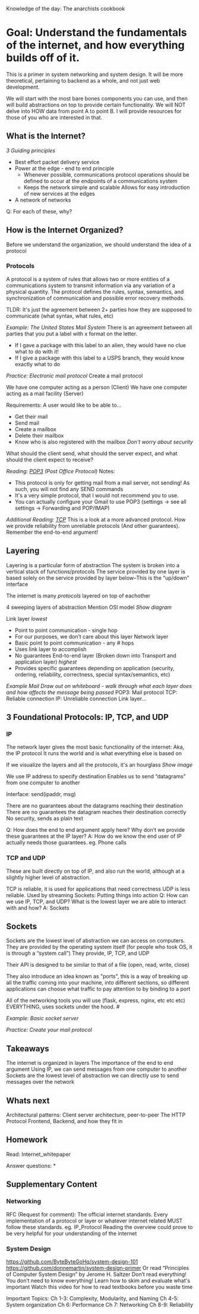 Knowledge of the day: The anarchists cookbook

# Goal: Understand the fundamentals of the internet, and how everything builds off of it. 
This is a primer in system networking and system design. It will be more theoretical, pertaining to backend as a whole, and not just web development. 

We will start with the most bare bones components you can use, and then will build abstractions on top to provide certain functionality.
We will NOT delve into HOW data from point A to point B. I will provide resources for those of you who are interested in that. 

## What is the Internet?
_3 Guiding principles_
* Best effort packet delivery service
* Power at the edge - end to end principle
    * Whenever possible, communications protocol operations should be defined to occur at the endpoints of a communications system
    * Keeps the network simple and scalable Allows for easy introduction of new services at the edges
* A network of networks

Q: For each of these, why?

## How is the Internet Organized?
Before we understand the organization, we should understand the idea of a protocol

### Protocols
A protocol is a system of rules that allows two or more entities of a communications system to transmit information via any variation of a physical quantity. 
The protocol defines the rules, syntax, semantics, and synchronization of communication and possible error recovery methods.

TLDR: It's just the agreement between 2+ parties how they are supposed to communicate (what syntax, what rules, etc)

_Example: The United States Mail System_
There is an agreement between all parties that you put a label with x format on the letter.
* If I gave a package with this label to an alien, they would have no clue what to do with it!
* If I give a package with this label to a USPS branch, they would know exactly what to do

_Practice: Electronic mail protocol_
Create a mail protocol

We have one computer acting as a person (Client)
We have one computer acting as a mail facility (Server)

Requirements: 
A user would like to be able to...
* Get their mail
* Send mail
* Create a mailbox
* Delete their mailbox
* Know who is also registered with the mailbox
*Don't worry about security*

What should the client send, what should the server expect, and what should the client expect to receive?

_Reading: [POP3](https://www.ibm.com/docs/en/i/7.5?topic=information-pop) (Post Office Protocol)_
Notes:
* This protocol is only for getting mail from a mail server, not sending! As such, you will not find any SEND commands
* It's a very simple protocol, that I would not recommend you to use.
* You can actually configure your Gmail to use POP3 (settings -> see all settings -> Forwarding and POP/IMAP)

_Additional Reading: [TCP]()_
This is a look at a more advanced protocol.
How we provide reliability from unreliable protocols (And other guarantees). Remember the end-to-end argument!

## Layering
Layering is a particular form of abstraction
The system is broken into a vertical stack of functions/protocols
The service provided by one layer is based solely on the service provided by layer below–This is the “up/down” interface

The internet is many *protocols* layered on top of eachother

4 sweeping layers of abstraction
Mention OSI model
*Show diagram*

Link layer *lowest*
* Point to point communication - single hop
* For our purposes, we don’t care about this layer
Network layer
* Basic point to point communication - any # hops
* Uses link layer to accomplish
* No guarantees
End-to-end layer (Broken down into Transport and application layer) *highest*
* Provides specific guarantees depending on application (security, ordering, reliability, correctness, special syntax/semantics, etc)

_Example Mail_
*Draw out on whiteboard - walk through what each layer does and how affects the message being passed*
POP3: Mail protocol
TCP: Reliable connection
IP: Unreliable connection
Link layer...

## 3 Foundational Protocols: IP, TCP, and UDP
### IP
The network layer gives the most basic functionality of the internet: Aka, the IP protocol
It runs the world and is what everything else is based on

If we visualize the layers and all the protocols, it's an hourglass
*Show image*


We use IP address to specify destination
Enables us to send “datagrams” from one computer to another

Interface: 
send(ipaddr, msg)

There are no guarantees about the datagrams reaching their destination
There are no guarantees the datagram reaches their destination correctly
No security, sends as plain text

Q: How does the end to end argument apply here? Why don’t we provide these guarantees at the IP layer?
A: How do we know the end user of IP actually needs those guarantees. eg. Phone calls

### TCP and UDP
These are built directly on top of IP, and also run the world, although at a slightly higher level of abstraction.

TCP is reliable, it is used for applications that need correctness
UDP is less reliable. Used by streaming 
Sockets: Putting things into action
Q: How can we use IP, TCP, and UDP? What is the lowest layer we are able to interact with and how?
A: Sockets

## Sockets
Sockets are the lowest level of abstraction we can access on computers. They are provided by the operating system itself (for people who took OS, it is through a “system call”)
They provide, IP, TCP, and UDP

Their API is designed to be similar to that of a file (open, read, write, close)

They also introduce an idea known as "ports", this is a way of breaking up all the traffic coming into your machine, into different sections, so different applications can choose what traffic to pay attention to by binding to a port

All of the networking tools you will use (flask, express, nginx, etc etc etc) EVERYTHING, uses sockets under the hood. 
#<Show flask using sockets>

_Example: Basic socket server_

_Practice: Create your mail protocol_

## Takeaways
The internet is organized in layers
The importance of the end to end argument
Using IP, we can send messages from one computer to another
Sockets are the lowest level of abstraction we can directly use to send messages over the network

## Whats next 
Architectural patterns: Client server architecture, peer-to-peer
The HTTP Protocol
Frontend, Backend, and how they fit in

## Homework
Read: Internet_whitepaper 

Answer questions: 
* 

## Supplementary Content
### Networking
RFC (Request for comment): The official internet standards. Every implementation of a protocol or layer or whatever internet related MUST follow these standards.
eg. IP_Protocol Reading the overview could prove to be very helpful for your understanding of the internet

### System Design
https://github.com/ByteByteGoHq/system-design-101 
https://github.com/donnemartin/system-design-primer 
Or read “Principles of Computer System Design” by Jerome H. Saltzer
Don’t read everything! You don’t need to know everything! Learn how to skim and evaluate what's important
Watch this video for how to read textbooks before you waste time 

Important Topics: 
Ch 1-3: Complexity, Modularity, and Naming 
Ch 4-5: System organization
Ch 6: Performance
Ch 7: Networking
Ch 8-9: Reliability

